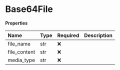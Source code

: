 # Base64File

**Properties**

| Name         | Type | Required | Description |
| :----------- | :--- | :------- | :---------- |
| file_name    | str  | ❌       |             |
| file_content | str  | ❌       |             |
| media_type   | str  | ❌       |             |

<!-- This file was generated by liblab | https://liblab.com/ -->
